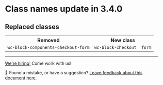 # Class names update in 3.4.0

## Replaced classes

<table>
	<tr>
		<th>Removed</th>
		<th>New class</th>
	</tr>
	<tr>
		<td><code>wc-block-components-checkout-form</code></td>
		<td><code>wc-block-checkout__form</code></td>
	</tr>
</table>

<!-- FEEDBACK -->
---

[We're hiring!](https://woocommerce.com/careers/) Come work with us!

🐞 Found a mistake, or have a suggestion? [Leave feedback about this document here.](https://github.com/woocommerce/woocommerce-gutenberg-products-block/issues/new?assignees=&labels=type%3A+documentation&template=--doc-feedback.md&title=Feedback%20on%20./docs/theming/class-names-update-340.md)
<!-- /FEEDBACK -->

